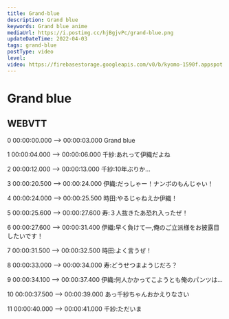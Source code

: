 ```yaml
---
title: Grand-blue
description: Grand blue
keywords: Grand blue anime
mediaUrl: https://i.postimg.cc/hjBgjvPc/grand-blue.png
updateDateTime: 2022-04-03
tags: grand-blue
postType: video
level:
video: https://firebasestorage.googleapis.com/v0/b/kyomo-1590f.appspot.com/o/grand%20blue.mp4?alt=media&token=2d891c99-649d-4506-ba02-b38c815cdbfe
---
```


# Grand blue
## WEBVTT
0
00:00:00.000 --> 00:00:03.000
Grand blue

1
00:00:04.000 --> 00:00:06.000
千紗:あれって伊織だよね

2
00:00:12.000 --> 00:00:13.000
千紗:10年ぶりか…

3
00:00:20.500 --> 00:00:24.000
伊織:だっしゃー！ナンボのもんじゃい！

4
00:00:24.000 --> 00:00:25.500
時田:やるじゃねえか伊織！

5
00:00:25.600 --> 00:00:27.600
寿:３人抜きたあ恐れ入ったぜ！

6
00:00:27.600 --> 00:00:31.400
伊織:早く負けて―,俺のご立派様をお披露目したいです！

7
00:00:31.500 --> 00:00:32.500
時田:よく言うぜ！

8
00:00:33.000 --> 00:00:34.000
寿:どうせつまようじだろ？

9
00:00:34.100 --> 00:00:37.400
伊織:何人かかってこようとも俺のパンツは…

10
00:00:37.500 --> 00:00:39.000
あっ千紗ちゃんおかえりなさい

11
00:00:40.000 --> 00:00:41.000
千紗:ただいま